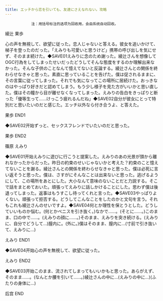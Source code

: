 ```yaml
---
title: エッチから恋を引いても、友達にさえなれない。攻略
---
```


                注：用括号标注的选项为回收用，会由系统自动回收。

綾辻 果歩

心の声を無視して、欲望に従った。恋人じゃないと答える。彼女を追いかけて、梯子を登ったのだった。「えみりも可愛いと思うけど」携帯の呼び出しを気にせず、そのまま続けた。◆SAVE01えみりに念のため謝った。綾辻さんを想像してOGC行為をしてしまったせいだったどうしてそんな態度をするのか理解出来なかった。そんな子供のことなんて憶えてないと反論する。綾辻さんとの関係を終わらせなきゃと思った。素直に思っていることを告げた。僕は促されるままに、その言葉に従ってしまった。それでも気になってこの場所に居続けた。おっきなのはやっぱり好きだと認めてしまう。もう少し様子を見た方がいいかと思い直した。僕はその瞳から目が離せなくなってしまった。えみりの告白をきっぱりと断った「優等生って……けっこう疲れるんだね」◆SAVE02自分が彼女にとって特別だと思いたいのだと感じた。エッチ以外なら付き合うよ、と答えた。

果歩 END1

◆SAVE02开始ずっと、セックスフレンドでいたいのだと思った。

果歩 END2

篠原 えみり

◆SAVE01开始えみりに遊びに行こうと提案した。えみりのあの光景が頭から離れなかったからだった。昨日の約束のせいじゃないかと考えた？約束のこと憶えてないことを謝る。綾辻さんとの関係を終わらせなきゃと思った。僕は必死に言い返そうと思った。僕は、さすがにそんなことは出来ないと思った。逃げるようにして、この場所をあとにした。大小なんて意味のないことだと力説する。そこで話をまとめておいた。頑張ってえみりに話しかけることにした。思わず僕は後退ってしまった。返事はもうすこし待ってくれと言った。◆SAVE03やっぱりよくない。頑張って拒否する。どうしてこんなことをしたのかと文句を言う。それもこれも綾辻さんのせいですよ。◆SAVE04何とか理性を保とうとした。どうしていいものか悩む。(何とかペニスを引き抜く。)なかで……。(そとに……。)このまま、口の中で……。(えみりの顔に……。)そのまま、えみりを突き続ける。(えみりに、自分でどうして…)膣内に。(外に。)僕はそのまま、膣内に…(寸前で引き抜いて、えみりに…)

えみり END1

◆SAVE04开始心の声を無視して、欲望に従った。

えみり END2

◆SAVE03开始このまま、流されてしまってもいいかもと思った。あらがえず、そのまま……。(なんとか腰を引いて……。)綾辻さんの中に…(えみりの中に…)(ふたりの身体に…)

后宫 END
              
